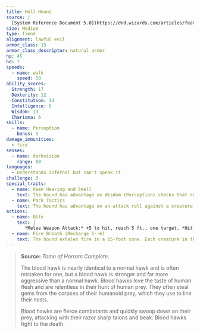 ```yaml
---
title: Hell Hound
source: |
  [System Reference Document 5.0](https://dnd.wizards.com/articles/features/systems-reference-document-srd)
size: Medium
type: fiend
alignment: lawful evil
armor_class: 15
armor_class_descriptor: natural armor
hp: 45
hd: 7
speeds:
  - name: walk
    speed: 50
ability_scores:
  Strength: 17
  Dexterity: 12
  Constitution: 14
  Intelligence: 6
  Wisdom: 13
  Charisma: 6
skills:
  - name: Perception
    bonus: 5
damage_immunities:
  - fire
senses:
  - name: darkvision
    range: 60
languages:
  - understands Infernal but can't speak it
challenge: 3
special_traits:
  - name: Keen Hearing and Smell
    text: The hound has advantage on Wisdom (Perception) checks that rely on hearing or smell.
  - name: Pack Tactics
    text: The hound has advantage on an attack roll against a creature if at least one of the hound's allies is within 5 feet of the creature and the ally isn't incapacitated.
actions:
  - name: Bite
    text: |
       *Melee Weapon Attack:* +5 to hit, reach 5 ft., one target. *Hit:* 7 (1d8 + 3) piercing damage plus 7 (2d6) fire damage.
  - name: Fire Breath (Recharge 5--6)
    text: The hound exhales fire in a 15-foot cone. Each creature in that area must make a DC 12 Dexterity saving throw, taking 21 (6d6) fire damage on a failed save, or half as much damage on a successful one.
---
```


> **Source:** *Tome of Horrors Complete*.
>
> The blood hawk is nearly identical to a normal hawk and is often mistaken for one, but a blood hawk is stronger and far more aggressive than a normal hawk. Blood hawks love the taste of human flesh and are relentless in their hunt of human prey. They often steal gems from the corpses of their humanoid prey, which they use to line their nests.
>
> Blood hawks are fierce combatants and quickly swoop down on their prey, attacking with their razor sharp talons and beak. Blood hawks fight to the death.
